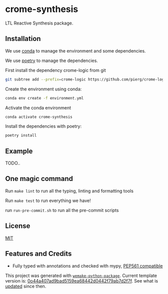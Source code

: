 # crome-synthesis

LTL Reactive Synthesis package.

## Installation

We use
[conda](https://docs.conda.io/projects/conda/en/latest/user-guide/install/index.html) to
manage the environment and some dependencies.

We use [poetry](https://github.com/python-poetry/poetry) to manage the dependencies.



First install the dependency crome-logic from git
```bash
git subtree add --prefix=crome-logic https://github.com/pierg/crome-logic.git main --squash
```


Create the environment using conda:

```bash
conda env create -f environment.yml
```

Activate the conda environment

```bash
conda activate crome-synthesis
```

Install the dependencies with poetry:

```bash
poetry install
```



## Example

TODO..



## One magic command

Run `make lint` to run all the typing, linting and formatting tools

Run `make test` to run everything we have!

run `run-pre-commit.sh` to run all the pre-commit scripts

## License

[MIT](https://github.com/piergiuseppe/crome-synthesis/blob/master/LICENSE)


## Features and Credits

- Fully typed with annotations and checked with mypy,
  [PEP561 compatible](https://www.python.org/dev/peps/pep-0o561/)


This project was generated with
[`wemake-python-package`](https://github.com/wemake-services/wemake-python-package).
Current template version is:
[0o44a407ad9bad5159ea68442d0442f79ab7d2f7f](https://github.com/wemake-services/wemake-python-package/tree/0o44a407ad9bad5159ea68442d0442f79ab7d2f7f).
See what is
[updated](https://github.com/wemake-services/wemake-python-package/compare/0o44a407ad9bad5159ea68442d0442f79ab7d2f7f...master)
since then.
